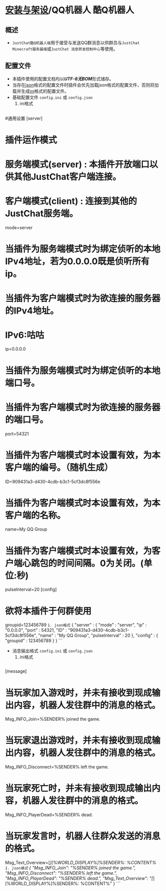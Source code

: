 # [安装与架设](../)/QQ机器人 酷Q机器人

## 概述
- ```JustChat酷Q机器人端```用于接受与发送QQ群消息以供群员与```JustChat Minecraft服务器端```或```JustChat 消息转发控制中心```等使用。

## 配置文件
- 本插件使用的配置文档均以***UTF-8无BOM***形式储存。
- 当存在[json](https://json.org)格式的配置文件时插件会优先加载json格式的配置文件，否则将加载并生成[ini](https://zh.wikipedia.org/wiki/INI%E6%96%87%E4%BB%B6)格式的配置文件。
- 基础配置文件 ```config.ini``` 或 ```config.json```
	1. ini格式
	```
#通用设置
[server]
# 插件运作模式
# 服务端模式(server) : 本插件开放端口以供其他JustChat客户端连接。
# 客户端模式(client) : 连接到其他的JustChat服务端。
mode=server
# 当插件为服务端模式时为绑定侦听的本地IPv4地址，若为0.0.0.0既是侦听所有ip。
# 当插件为客户端模式时为欲连接的服务器的IPv4地址。
# IPv6:咕咕
ip=0.0.0.0
# 当插件为服务端模式时为绑定侦听的本地端口号。
# 当插件为客户端模式时为欲连接的服务器的端口号。
port=54321
# 当插件为客户端模式时本设置有效，为本客户端的编号。（随机生成）
ID=909431a3-d430-4cdb-b3c1-5cf3dc8f556e
# 当插件为客户端模式时本设置有效，为本客户端的名称。
name=My QQ Group
# 当插件为客户端模式时本设置有效，为客户端心跳包的时间间隔。0为关闭。(单位:秒)
pulseInterval=20
[config]
# 欲将本插件于何群使用
groupid=123456789
	```
	1. json格式
	```
{
  "server" : {
	"mode" : "server",
	"ip" : "0.0.0.0",
	"port" : 54321,
	"ID" : "909431a3-d430-4cdb-b3c1-5cf3dc8f556e",
	"name" : "My QQ Group",
	"pulseInterval" : 20
  },
  "config" : {
	"groupid" : 123456789
  }
}
	```
- 消息输出格式 ```config.ini``` 或 ```config.json```
	1. ini格式
	```
[message]
# 当玩家加入游戏时，并未有接收到现成输出内容，机器人发往群中的消息的格式。
Msg_INFO_Join=%SENDER% joined the game.
# 当玩家退出游戏时，并未有接收到现成输出内容，机器人发往群中的消息的格式。
Msg_INFO_Disconnect=%SENDER% left the game.
# 当玩家死亡时，并未有接收到现成输出内容，机器人发往群中的消息的格式。
Msg_INFO_PlayerDead=%SENDER% dead.
# 当玩家发言时，机器人往群众发送的消息的格式。
Msg_Text_Overview=[*][%WORLD_DISPLAY%]%SENDER%: %CONTENT%
	```
	1. json格式
	```
{
	"Msg_INFO_Join": "%SENDER% joined the game.",
	"Msg_INFO_Disconnect": "%SENDER% left the game.",
	"Msg_INFO_PlayerDead": "%SENDER% dead.",
	"Msg_Text_Overview": "[*][%WORLD_DISPLAY%]%SENDER%: %CONTENT%"
}
	```